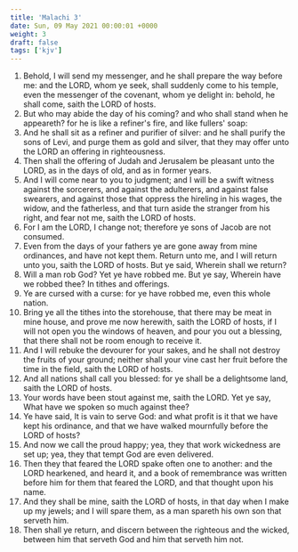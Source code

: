 ```yaml
---
title: 'Malachi 3'
date: Sun, 09 May 2021 00:00:01 +0000
weight: 3
draft: false
tags: ['kjv'] 
---
```


1. Behold, I will send my messenger, and he shall prepare the way before me: and the LORD, whom ye seek, shall suddenly come to his temple, even the messenger of the covenant, whom ye delight in: behold, he shall come, saith the LORD of hosts.
2. But who may abide the day of his coming? and who shall stand when he appeareth? for he is like a refiner's fire, and like fullers' soap:
3. And he shall sit as a refiner and purifier of silver: and he shall purify the sons of Levi, and purge them as gold and silver, that they may offer unto the LORD an offering in righteousness.
4. Then shall the offering of Judah and Jerusalem be pleasant unto the LORD, as in the days of old, and as in former years.
5. And I will come near to you to judgment; and I will be a swift witness against the sorcerers, and against the adulterers, and against false swearers, and against those that oppress the hireling in his wages, the widow, and the fatherless, and that turn aside the stranger from his right, and fear not me, saith the LORD of hosts.
6. For I am the LORD, I change not; therefore ye sons of Jacob are not consumed.
7. Even from the days of your fathers ye are gone away from mine ordinances, and have not kept them. Return unto me, and I will return unto you, saith the LORD of hosts. But ye said, Wherein shall we return?
8. Will a man rob God? Yet ye have robbed me. But ye say, Wherein have we robbed thee? In tithes and offerings.
9. Ye are cursed with a curse: for ye have robbed me, even this whole nation.
10. Bring ye all the tithes into the storehouse, that there may be meat in mine house, and prove me now herewith, saith the LORD of hosts, if I will not open you the windows of heaven, and pour you out a blessing, that there shall not be room enough to receive it.
11. And I will rebuke the devourer for your sakes, and he shall not destroy the fruits of your ground; neither shall your vine cast her fruit before the time in the field, saith the LORD of hosts.
12. And all nations shall call you blessed: for ye shall be a delightsome land, saith the LORD of hosts.
13. Your words have been stout against me, saith the LORD. Yet ye say, What have we spoken so much against thee?
14. Ye have said, It is vain to serve God: and what profit is it that we have kept his ordinance, and that we have walked mournfully before the LORD of hosts?
15. And now we call the proud happy; yea, they that work wickedness are set up; yea, they that tempt God are even delivered.
16. Then they that feared the LORD spake often one to another: and the LORD hearkened, and heard it, and a book of remembrance was written before him for them that feared the LORD, and that thought upon his name.
17. And they shall be mine, saith the LORD of hosts, in that day when I make up my jewels; and I will spare them, as a man spareth his own son that serveth him.
18. Then shall ye return, and discern between the righteous and the wicked, between him that serveth God and him that serveth him not.
